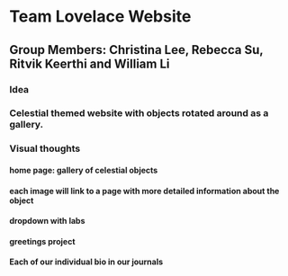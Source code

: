 # Team Lovelace Website
## Group Members: Christina Lee, Rebecca Su, Ritvik Keerthi and William Li
### Idea
### Celestial themed website with objects rotated around as a gallery.
### Visual thoughts
#### home page: gallery of celestial objects
#### each image will link to a page with more detailed information about the object
#### dropdown with labs
#### greetings project
#### Each of our individual bio in our journals

